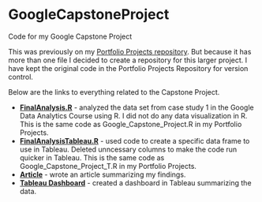 # GoogleCapstoneProject
Code for my Google Capstone Project

This was previously on my [Portfolio Projects repository](https://github.com/kellyjadams/portfolioProjects). But because it has more than one file I decided to create a repository for this larger project. I have kept the original code in the Portfolio Projects Repository for version control.

Below are the links to everything related to the Capstone Project. 
- [**FinalAnalysis.R**](https://github.com/kellyjadams/GoogleCapstoneProject/blob/main/FinalAnalysis.R) - analyzed the data set from case study 1 in the Google Data Analytics Course using R. I did not do any data visualization in R. This is the same code as Google_Capstone_Project.R in my Portfolio Projects. 
- [**FinalAnalysisTableau.R**](https://github.com/kellyjadams/GoogleCapstoneProject/blob/main/FinalAnalysisTableau.R) - used code to create a specific data frame to use in Tableau. Deleted unncessary columns to make the code run quicker in Tableau. This is the same code as Google_Capstone_Project_T.R in my Portfolio Projects. 
- [**Article**](https://www.kellyjadams.com/post/google-capstone-project) - wrote an article summarizing my findings.
- [**Tableau Dashboard**](https://public.tableau.com/views/GoogleCapstoneProjectCyclistic/Dashboard?:language=en-US&:display_count=n&:origin=viz_share_link) - created a dashboard in Tableau summarizing the data.
